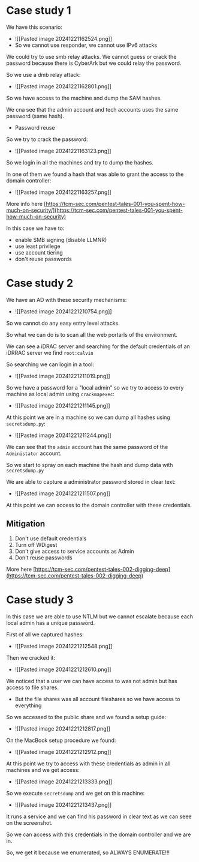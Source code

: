 # Case study 1
We have this scenario:
- ![[Pasted image 20241221162524.png]]
- So we cannot use responder, we cannot use IPv6 attacks 

We could try to use smb relay attacks.
We cannot guess or crack the password because there is CyberArk but we could relay the password.


So we use a dmb relay attack:
- ![[Pasted image 20241221162801.png]]

So we have access to the machine and dump the SAM hashes.

We cna see that the admin account and tech accounts uses the same password (same hash).
-  Password reuse


So we try to crack the password:
- ![[Pasted image 20241221163123.png]]



So we login in all the machines and try to dump the hashes.

In one of them we found a hash that was able to grant the access to the domain controller:
- ![[Pasted image 20241221163257.png]]


More info here [https://tcm-sec.com/pentest-tales-001-you-spent-how-much-on-security/](https://tcm-sec.com/pentest-tales-001-you-spent-how-much-on-security)

In this case we have to:
- enable SMB signing (disable LLMNR)
- use least privilege
- use account tiering
- don't reuse passwords




# Case study 2
We have an AD with these security mechanisms:
- ![[Pasted image 20241221210754.png]]

So we cannot do any easy entry level attacks.

So what we can do is to scan all the web portarls of the environment.

We can see a iDRAC server and searching for the default credentials of an iDRRAC server we find `root:calvin`

So searching we can login in a tool:
- ![[Pasted image 20241221211019.png]]

So we have a password for a "local admin" so we try to access to every machine as local admin using `crackmapexec`:
- ![[Pasted image 20241221211145.png]]

At this point we are in a machine so we can dump all hashes using `secretsdump.py`:
- ![[Pasted image 20241221211244.png]]

We can see that the `admin` account has the same password of the `Administator` account.

So we start to spray on each machine the hash and dump data with `secretsdump.py`

We are able to capture a administrator password stored in clear text:
- ![[Pasted image 20241221211507.png]]

At this point we can access to the domain controller with these credentials.

## Mitigation
1. Don't use default credentials
2. Turn off WDigest
3. Don't give access to service accounts as Admin
4. Don't reuse passwords


More here [https://tcm-sec.com/pentest-tales-002-digging-deep](https://tcm-sec.com/pentest-tales-002-digging-deep)



# Case study 3
In this case we are able to use NTLM but we cannot escalate because each local admin has a unique password.

First of all we captured hashes:
- ![[Pasted image 20241221212548.png]]


Then we cracked it:
- ![[Pasted image 20241221212610.png]]


We noticed that a user we can have access to was not admin but has access to file shares.
- But the file shares was all account fileshares so we have access to everything


So we accessed to the public share and we found a setup guide:
- ![[Pasted image 20241221212817.png]]

On the MacBook setup procedure we found:
- ![[Pasted image 20241221212912.png]]

At this point we try to access with these credentials as admin in all machines and we get access:
- ![[Pasted image 20241221213333.png]]

So we execute `secretsdump` and we get on this machine:
- ![[Pasted image 20241221213437.png]]

It runs a service and we can find his password in clear text as we can seee on the screenshot.

So we can access with this credentials in the domain controller and we are in.

So, we get it because we enumerated, so ALWAYS ENUMERATE!!!

